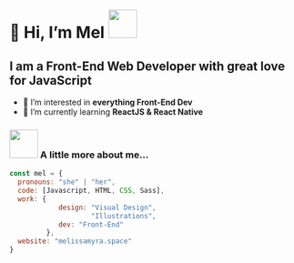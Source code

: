 <h1> 👋 Hi, I’m Mel <img src="https://media.giphy.com/media/mGcNjsfWAjY5AEZNw6/giphy.gif" width="50"></h1>
<h2>I am a Front-End Web Developer with great love for JavaScript</h2>
<ul>
  <li>👀 I’m interested in <strong>everything Front-End Dev</strong></li>
  <li>🌱 I’m currently learning <strong>ReactJS & React Native</strong></li>
</ul>


### <img src="https://media.giphy.com/media/VgCDAzcKvsR6OM0uWg/giphy.gif" width="50"> A little more about me...  

```javascript
const mel = {
  pronouns: "she" | "her",
  code: [Javascript, HTML, CSS, Sass],
  work: {
            design: "Visual Design",
                    "Illustrations",
            dev: "Front-End"
         },
  website: "melissamyra.space"
}
```
